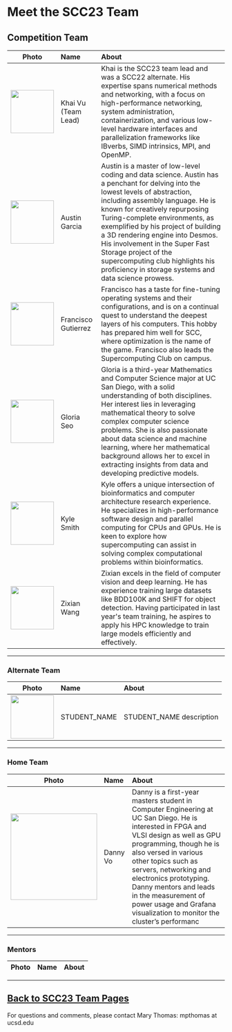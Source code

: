 # Meet the SCC23 Team

## Competition Team

| **Photo** | **Name**  | **About**  |
| ---- | :----- | :---- |
|  <img src="" width="100" /> | Khai Vu (Team Lead) | Khai is the SCC23 team lead and was a SCC22 alternate. His expertise spans numerical methods and networking, with a focus on high-performance networking, system administration, containerization, and various low-level hardware interfaces and parallelization frameworks like IBverbs, SIMD intrinsics, MPI, and OpenMP. | 
|  <img src="" width="100" /> | Austin Garcia | Austin is a master of low-level coding and data science. Austin has a penchant for delving into the lowest levels of abstraction, including assembly language. He is known for creatively repurposing Turing-complete environments, as exemplified by his project of building a 3D rendering engine into Desmos. His involvement in the Super Fast Storage project of the supercomputing club highlights his proficiency in storage systems and data science prowess. | 
|  <img src="" width="100" /> | Francisco Gutierrez | Francisco  has a taste for fine-tuning operating systems and their configurations, and is on a continual quest to understand the deepest layers of his computers. This hobby has prepared him well for SCC, where optimization is the name of the game. Francisco also leads the Supercomputing Club on campus. | 
|  <img src="" width="100" /> | Gloria Seo | Gloria is a third-year Mathematics and Computer Science major at UC San Diego, with a solid understanding of both disciplines. Her interest lies in leveraging mathematical theory to solve complex computer science problems. She is also passionate about data science and machine learning, where her mathematical background allows her to excel in extracting insights from data and developing predictive models. | 
|  <img src="" width="100" /> | Kyle Smith | Kyle  offers a unique intersection of bioinformatics and computer architecture research experience. He specializes in high-performance software design and parallel computing for CPUs and GPUs. He is keen to explore how supercomputing can assist in solving complex computational problems within bioinformatics. | 
|  <img src="" width="100" /> | Zixian Wang | Zixian excels in the field of computer vision and deep learning. He has experience training large datasets like BDD100K and SHIFT for object detection. Having participated in last year's team training, he aspires to apply his HPC knowledge to train large models efficiently and effectively. | 


<hr>
<h3> Alternate Team </h3>

| **Photo** | **Name**  | **About**  |
| ---- | :----- | :---- |
|  <img src="" width="100" /> | STUDENT_NAME   | STUDENT_NAME description |  


<hr>
<h3> Home Team </h3>

| **Photo** | **Name**  | **About**  |
| ---- | :----- | :---- |
| <img src="https://lh6.googleusercontent.com/KxxL5UOlLxZyMy7avN0OJp7IYEE4VqYswoBUrOAvjrXlqMZ6mq7x9sW1Y0ewLZQFjnHTTK3WT5tdyl4hcRMQpUZ_xQry1JJHILuTnrR7nnIQLLTeg_BQFtXAaS9QcujHCN5xWUejW1A9b2fPLBSUSay1X3uvaqQPcGQe2FqqSevPdBXWZD6RsePz4A" width="200" /> | Danny Vo          | Danny  is a first-year masters student in Computer Engineering at UC San Diego. He is interested in FPGA and VLSI design as well as GPU programming, though he is also versed in various other topics such as servers, networking and electronics prototyping. Danny mentors and leads in the measurement of power usage and Grafana visualization to monitor the cluster’s performanc |

<hr>
<h3> Mentors </h3>

| **Photo** | **Name**  | **About**  |
| ---- | :----- | :---- |


<hr>

## [Back to SCC23 Team Pages](https://hpc-students.sdsc.edu/scc/scc23/)

For questions and comments, please contact Mary Thomas:  mpthomas at ucsd.edu

